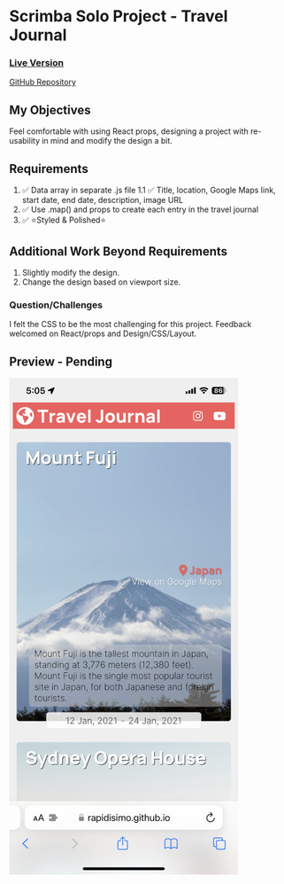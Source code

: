 # Scrimba Solo Project - Travel Journal

### [Live Version](https://rapidisimo.github.io/travel-journal/)
[GitHub Repository](https://github.com/Rapidisimo/digital-business-card)

## My Objectives
Feel comfortable with using React props, designing a project with re-usability in mind and modify the design a bit.

## Requirements
1. ✅ Data array in separate .js file 
    1.1 ✅ Title, location, Google Maps link, start date, end date, description, image URL
2. ✅ Use .map() and props to create each entry in the travel journal
3. ✅ ⭐️Styled & Polished⭐️

## Additional Work Beyond Requirements
1. Slightly modify the design.
2. Change the design based on viewport size.

### Question/Challenges
I felt the CSS to be the most challenging for this project.
Feedback welcomed on React/props and Design/CSS/Layout.

## Preview - Pending
![App-Preview](./preview.jpg)
